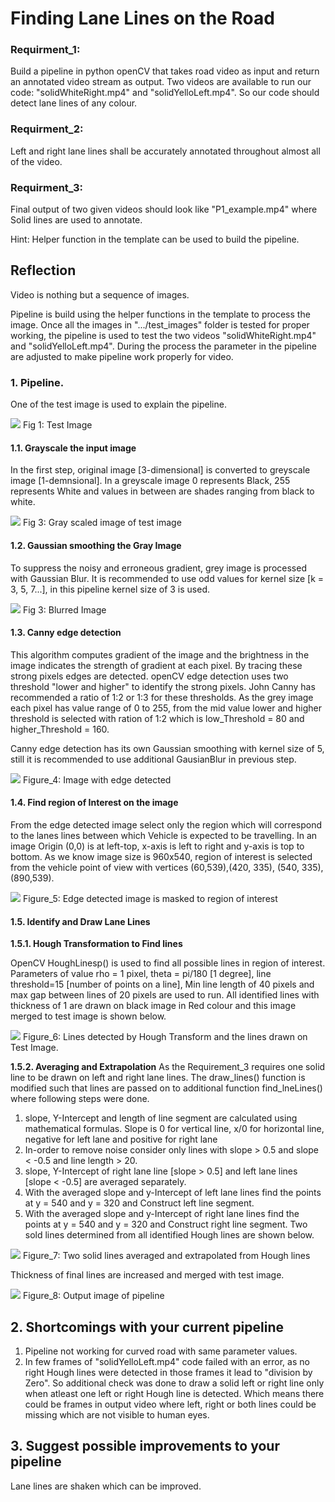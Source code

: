 # **Finding Lane Lines on the Road**

### Requirment_1:

Build a pipeline in python openCV that takes road video as input and return an annotated video stream as output.
Two videos are available to run our code: "solidWhiteRight.mp4" and "solidYelloLeft.mp4". So our code should detect lane lines of any colour.

### Requirment_2:

Left and right lane lines shall be accurately annotated throughout almost all of the video.

### Requirment_3:

Final output of two given videos should look like "P1_example.mp4" where Solid lines are used to annotate.

Hint: Helper function in the template can be used to build the pipeline.

## Reflection

Video is nothing but a sequence of images.

Pipeline is build using the helper functions in the template to process the image. Once all the images in ".../test_images" folder is tested for proper working, the pipeline is used to test the two videos "solidWhiteRight.mp4" and "solidYelloLeft.mp4". During the process the parameter in the pipeline are adjusted to make pipeline work properly for video.

### 1. Pipeline.

One of the test image is used to explain the pipeline.

![](/examples/steps/1.jpg)
Fig 1: Test Image

#### 1.1. Grayscale the input image

In the first step, original image [3-dimensional] is converted to greyscale image [1-demnsional]. In a greyscale image 0 represents Black, 255 represents White and values in between are shades ranging from black to white.

![](/examples/steps/2.jpg)
Fig 3: Gray scaled image of test image

#### 1.2. Gaussian smoothing the Gray Image

To suppress the noisy and erroneous gradient, grey image is processed with Gaussian Blur. It is recommended to use odd values for kernel size [k = 3, 5, 7...], in this pipeline kernel size of 3 is used.

![](/examples/steps/3.jpg)
Fig 3: Blurred Image

#### 1.3. Canny edge detection

This algorithm computes gradient of the image and the brightness in the image indicates the strength of gradient at each pixel. By tracing these strong pixels edges are detected. openCV edge detection uses two threshold "lower and higher" to identify the strong pixels. John Canny has recommended a ratio of 1:2 or 1:3 for these thresholds. As the grey image each pixel has value range of 0 to 255, from the mid value lower and higher threshold is selected with ration of 1:2 which is low_Threshold = 80 and higher_Threshold = 160.

Canny edge detection has its own Gaussian smoothing with kernel size of 5, still it is recommended to use additional GausianBlur in previous step.

![](/examples/steps/4.jpg)
Figure_4: Image with edge detected

#### 1.4. Find region of Interest on the image

From the edge detected image select only the region which will correspond to the lanes lines between which Vehicle is expected to be travelling. In an image Origin (0,0) is at left-top, x-axis is left to right and y-axis is top to bottom. As we know image size is 960x540, region of interest is selected from the vehicle point of view with vertices (60,539),(420, 335), (540, 335), (890,539).

![](/examples/steps/5.jpg)
Figure_5: Edge detected image is masked to region of interest

#### 1.5. Identify and Draw Lane Lines

**1.5.1. Hough Transformation to Find lines**

OpenCV HoughLinesp() is used to find all possible lines in region of interest. Parameters of value rho = 1 pixel, theta = pi/180 [1 degree], line threshold=15 [number of points on a line], Min line length of 40 pixels and max gap between lines of 20 pixels are used to run. All identified lines with thickness of 1 are drawn on black image in Red colour and this image merged to test image is shown below.

![](/examples/steps/6.jpg)
Figure_6: Lines detected by Hough Transform and the lines drawn on Test Image.

**1.5.2. Averaging and Extrapolation**
As the Requirement_3 requires one solid line to be drawn on left and right lane lines. The draw_lines() function is modified such that lines are passed on to additional function find_lneLines() where following steps were done.
  1. slope, Y-Intercept and length of line segment are calculated using mathematical formulas.
Slope is 0 for vertical line, x/0 for horizontal line, negative for left lane and positive for right lane
  2. In-order to remove noise consider only lines with slope > 0.5 and slope < -0.5 and line length > 20.
  3. slope, Y-Intercept of right lane line [slope > 0.5] and left lane lines [slope < -0.5] are averaged separately.
  4. With the averaged slope and y-Intercept of left lane lines find the points at y = 540 and y = 320 and Construct left line segment.
  5. With the averaged slope and y-Intercept of right lane lines find the points at y = 540 and y = 320 and Construct right line segment.
Two sold lines determined from all identified Hough lines are shown below.

![](/examples/steps/7.jpg)
Figure_7: Two solid lines averaged and extrapolated from Hough lines

Thickness of final lines are increased and merged with test image.

![](/examples/steps/8.jpg)
Figure_8: Output image of pipeline

## 2. Shortcomings with your current pipeline
  1. Pipeline not working for curved road with same parameter values.
  2. In few frames of "solidYelloLeft.mp4" code failed with an error, as no right Hough lines were detected in those frames it lead to "division by Zero". So additional check was done to draw a solid left or right line only when atleast one left or right Hough line is detected. Which means there could be frames in output video where left, right or both lines could be missing which are not visible to human eyes.

## 3. Suggest possible improvements to your pipeline
Lane lines are shaken which can be improved.
